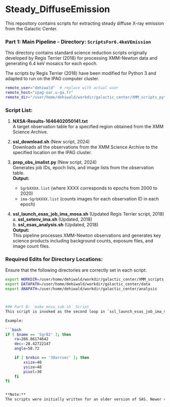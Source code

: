 
# Steady_DiffuseEmission
This repository contains scripts for extracting steady diffuse X-ray emission from the Galactic Center.

### Part 1: Main Pipeline - Directory: `ScriptsFor6.4keVEmission`
This directory contains standard science reduction scripts originally developed by Regis Terrier (2018) for processing XMM-Newton data and generating 6.4 keV mosaics for each epoch.

The scripts by Regis Terrier (2018) have been modified for Python 3 and adapted to run on the IPAG computer cluster.


```bash
remote_user="dehiwald"  # replace with actual user
remote_host="ipag-oar.u-ga.fr"
remote_dir="/user/home/dehiwald/workdir/galactic_center/XMM_scripts_python"  # replace with the local directory 
```


### Script List:
1. **NXSA-Results-1646402050141.txt**  
   A target observation table for a specified region obtained from the XMM Science Archive.

2. **ssl_download.sh** (New script, 2024)  
   Downloads all the observations from the XMM Science Archive to the specified location on the IPAG cluster.

3. **prep_obs_imalist.py** (New script, 2024)  
   Generates job IDs, epoch lists, and image lists from the observation table.  
   **Output:**  
   - `SgrbXXXX.list` (where XXXX corresponds to epochs from 2000 to 2020)  
   - `ima-SgrbXXXX.list` (counts images for each observation ID in each epoch)

4. **ssl_launch_esas_job_ima_mosa.sh** (Updated Regis Terrier script, 2018)  
   a. **ssl_setenv_ima.sh** (Updated, 2018)  
   b. **ssl_esas_analysis.sh** (Updated, 2018)  
   **Output:**  
   This pipeline processes XMM-Newton observations and generates key science products including background counts, exposure files, and image count files.

### Required Edits for Directory Locations:
Ensure that the following directories are correctly set in each script:


```bash
export WORKDIR=/user/home/dehiwald/workdir/galactic_center/XMM_scripts_python
export DATAPATH=/user/home/dehiwald/workdir/galactic_center/data
export ANAPATH=/user/home/dehiwald/workdir/galactic_center/analysis



### Part B: `make_mosa_sub.sh` Script
This script is invoked as the second loop in `ssl_launch_esas_job_ima_mosa.sh` to rebin the original count image and zoom into the required region (e.g., Sgr B). 

Example:

```bash
if [ $name == 'SgrB2' ]; then
    ra=266.86174642
    dec=-28.42722147
    angle=58.72

    if [ $rebin == '30arcsec' ]; then
        xsize=40
        ysize=40
        pixel=30
    fi
fi


**Note:**  
The scripts were initially written for an older version of SAS. Newer versions may require significant modifications. However, the IPAG cluster utilizes a Dockerized version of SAS that uses the older compatible version.
